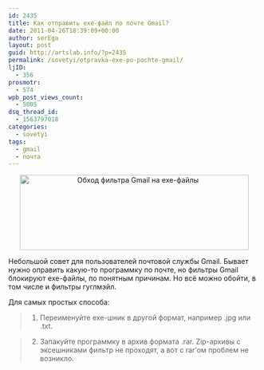 ```yaml
---
id: 2435
title: Как отправить exe-файл по почте Gmail?
date: 2011-04-26T18:39:09+00:00
author: serEga
layout: post
guid: http://artslab.info/?p=2435
permalink: /sovetyi/otpravka-exe-po-pochte-gmail/
ljID:
  - 356
prosmotr:
  - 574
wpb_post_views_count:
  - 5005
dsq_thread_id:
  - 1563797018
categories:
  - sovetyi
tags:
  - gmail
  - почта
---
```

<center>
  <img src="http://artslab.info/wp-content/uploads/gmail_exe_filter.jpg" alt="Обход фильтра Gmail на exe-файлы" title="gmail_exe_filter" width="459" height="151" class="alignnone size-full wp-image-2436" />
</center>

Небольшой совет для пользователей почтовой службы Gmail. Бывает нужно оправить какую-то программку по почте, но фильтры Gmail блокируют exe-файлы, по понятным причинам. Но всё можно обойти, в том числе и фильтры гуглмэйл.

Для самых простых способа:

> 1. Переименуйте exe-шник в другой формат, например .jpg или .txt.

> 2. Запакуйте программку в архив формата .rar. Zip-архивы с эксешниками фильтр не проходят, а вот с rar&#8217;ом проблем не возникло.